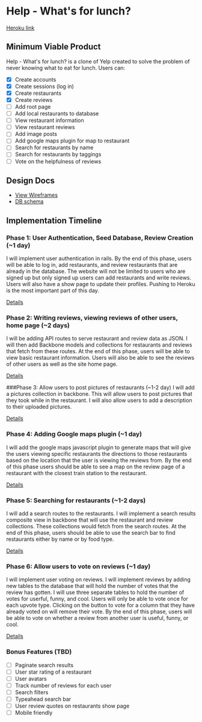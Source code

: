 # Help - What's for lunch?

[Heroku link][heroku]

[heroku]: http://help-whats-for-lunch.herokuapp.com

## Minimum Viable Product
Help - What's for lunch? is a clone of Yelp created to solve the problem of
never knowing what to eat for lunch. Users can:

<!-- This is a Markdown checklist. Use it to keep track of your progress! -->

- [x] Create accounts
- [x] Create sessions (log in)
- [x] Create restaurants
- [x] Create reviews
- [ ] Add root page
- [ ] Add local restaurants to database
- [ ] View restaurant information
- [ ] View restaurant reviews
- [ ] Add image posts
- [ ] Add google maps plugin for map to restaurant
- [ ] Search for restaurants by name
- [ ] Search for restaurants by taggings
- [ ] Vote on the helpfulness of reviews

## Design Docs
* [View Wireframes][views]
* [DB schema][schema]

[views]: ./docs/views.md
[schema]: ./docs/schema.md

## Implementation Timeline

### Phase 1: User Authentication, Seed Database, Review Creation (~1 day)
I will implement user authentication in rails. By the end of this phase, users
will be able to log in, add restaurants, and review restaurants that are already
in the database. The website will not be limited to users who are signed up but
only signed up users can add restaurants and write reviews. Users will also have
a show page to update their profiles. Pushing to Heroku is the most important
part of this day.

[Details][phase-one]

### Phase 2: Writing reviews, viewing reviews of other users, home page (~2 days)
I will be adding API routes to serve restaurant and review data as JSON. I will
then add Backbone models and collections for restaurants and reviews that fetch
from these routes. At the end of this phase, users will be able to view basic
restaurant information. Users will also be able to see the reviews of other
users as well as the site home page.

[Details][phase-two]

###Phase 3: Allow users to post pictures of restaurants (~1-2 day)
I will add a pictures collection in backbone. This will allow users to post
pictures that they took while in the restaurant. I will also allow users to
add a description to their uploaded pictures.

[Details][phase-three]

### Phase 4: Adding Google maps plugin (~1 day)
I will add the google maps javascript plugin to generate maps that will give the
users viewing specific restaurants the directions to those restaurants based on
the location that the user is viewing the reviews from. By the end of this phase
users should be able to see a map on the review page of a restaurant with the
closest train station to the restaurant.

[Details][phase-four]

### Phase 5: Searching for restaurants (~1-2 days)
I will add a search routes to the restaurants. I will implement a search results
composite view in backbone that will use the restaurant and review collections.
These collections would fetch from the search routes. At the end of this phase,
users should be able to use the search bar to find restaurants either by name
or by food type.

[Details][phase-five]

### Phase 6: Allow users to vote on reviews (~1 day)
I will implement user voting on reviews. I will implement reviews by adding new
tables to the database that will hold the number of votes that the review
has gotten. I will use three separate tables to hold the number of votes for
userful, funny, and cool. Users will only be able to vote once for each upvote
type. Clicking on the button to vote for a column that they have already voted
on will remove their vote. By the end of this phase, users will be able to vote
on whether a review from another user is useful, funny, or cool.

[Details][phase-six]

### Bonus Features (TBD)
- [ ] Paginate search results
- [ ] User star rating of a restaurant
- [ ] User avatars
- [ ] Track number of reviews for each user
- [ ] Search filters
- [ ] Typeahead search bar
- [ ] User review quotes on restaurants show page
- [ ] Mobile friendly

[phase-one]: ./docs/phases/phase1.md
[phase-two]: ./docs/phases/phase2.md
[phase-three]: ./docs/phases/phase3.md
[phase-four]: ./docs/phases/phase4.md
[phase-five]: ./docs/phases/phase5.md
[phase-six]: ./docs/phases/phase6.md
